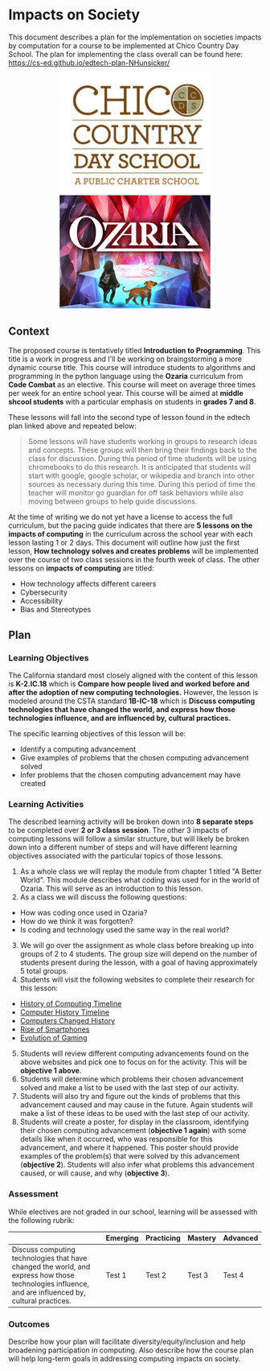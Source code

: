 # Impacts on Society

This document describes a plan for the implementation on societies impacts by computation for a course to be implemented at Chico Country Day School. The plan for implementing the class overall can be found here: https://cs-ed.github.io/edtech-plan-NHunsicker/

<p align="center">
  <img src="./images/ccds-color.png" width="300" title="CCDS Logo">
  <img src="./images/codecombat_ozaria.jpg" width="300" title="Ozaria Logo">
</p>

## Context

The proposed course is tentatively titled **Introduction to Programming**. This title is a work in progress and I'll be working on braingstorming a more dynamic course title. This course will introduce students to algorithms and programming in the python language using the **Ozaria** curriculum from **Code Combat** as an elective. This course will meet on average three times per week for an entire school year. This course will be aimed at **middle shcool students** with a particular emphasis on students in **grades 7 and 8**.

These lessons will fall into the second type of lesson found in the edtech plan linked above and repeated below: 
>Some lessons will have students working in groups to research ideas and concepts. These groups will then bring their findings back to the class for discussion. During this period of time students will be using chromebooks to do this research. It is anticipated that students will start with google, google scholar, or wikipedia and branch into other sources as necessary during this time. During this period of time the teacher will monitor go guardian for off task behaviors while also moving between groups to help guide discussions.

At the time of writing we do not yet have a license to access the full curriculum, but the pacing guide indicates that there are **5 lessons on the impacts of computing** in the curriculum across the school year with each lesson lasting 1 or 2 days. This document will outline how just the first lesson, **How technology solves and creates problems** will be implemented over the course of two class sessions in the fourth week of class. The other lessons on **impacts of computing** are titled:
- How technology affects different careers
- Cybersecurity
- Accessibility
- Bias and Stereotypes

## Plan

### Learning Objectives

The California standard most closely aligned with the content of this lesson is **K-2.IC.18** which is **Compare how people lived and worked before and after the adoption of new computing technologies.** However, the lesson is modeled around the CSTA standard **1B-IC-18** which is **Discuss computing technologies that have changed the world, and express how those technologies influence, and are influenced by, cultural practices.**

The specific learning objectives of this lesson will be:
- Identify a computing advancement
- Give examples of problems that the chosen computing advancement solved
- Infer problems that the chosen computing advancement may have created

### Learning Activities

The described learning activity will be broken down into **8 separate steps** to be completed over **2 or 3 class session**. The other 3 impacts of computing lessons will follow a similar structure, but will likely be broken down into a different number of steps and will have different learning objectives associated with the particular topics of those lessons.

1. As a whole class we will replay the module from chapter 1 titled "A Better World". This module describes what coding was used for in the world of Ozaria. This will serve as an introduction to this lesson.
2. As a class we will discuss the following questions:
- How was coding once used in Ozaria?
- How do we think it was forgotten?
- Is coding and technology used the same way in the real world?
3. We will go over the assignment as whole class before breaking up into groups of 2 to 4 students. The group size will depend on the number of students present during the lesson, with a goal of having approximately 5 total groups.
4. Students will visit the following websites to complete their research for this lesson:
- [History of Computing Timeline](https://www.computerhistory.org/timeline/)
- [Computer History Timeline](https://www.softschools.com/timelines/computer_history_timeline/20/)
- [Computers Changed History](https://www.bookyourdata.com/email-list-database/computers-changed-history)
- [Rise of Smartphones](https://www.sciencemuseum.org.uk/objects-and-stories/computer-your-pocket-rise-smartphones)
- [Evolution of Gaming](https://techcrunch.com/2015/10/31/the-history-of-gaming-an-evolving-community/?guccounter=1&guce_referrer=aHR0cHM6Ly93d3cuZ29vZ2xlLmNvbS8&guce_referrer_sig=AQAAABgw5eqX1jXxZtTZd0Nbh7ITK0ANaFOT76i6QO3cd2jScb9lt1F9zZvUiaXL8Vd_l4A8kmcabj_3vg3-O6ejbH-Yp_6BWLidpepoh0Q90KGCFzsR_TMjooby_jp0GV1jGrr2N4hHt0nShGT-zYStynX41ncf4_3fpc5r6kRoRKRe)
5. Students will review different computing advancements found on the above websites and pick one to focus on for the activity. This will be **objective 1 above**.
6. Students will determine which problems their chosen advancement solved and make a list to be used with the last step of our activity.
7. Students will also try and figure out the kinds of problems that this advancement caused and may cause in the future. Again students will make a list of these ideas to be used with the last step of our activity.
8. Students will create a poster, for display in the classroom, identifying their chosen computing advancement (**objective 1 again**) with some details like when it occurred, who was responsible for this advancement, and where it happened. This poster should provide examples of the problem(s) that were solved by this advancement (**objective 2**). Students will also infer what problems this advancement caused, or will cause, and why (**objective 3**).


### Assessment

While electives are not graded in our school, learning will be assessed with the following rubrik:

| | Emerging | Practicing | Mastery | Advanced |
| --- | --- | --- | --- | --- |
| Discuss computing technologies that have changed the world, and express how those technologies influence, and are influenced by, cultural practices.| Test 1 | Test 2 | Test 3 | Test 4 |

### Outcomes

Describe how your plan will facilitate diversity/equity/inclusion and help broadening participation in computing. Also describe how the course plan will help long-term goals in addressing computing impacts on society.
